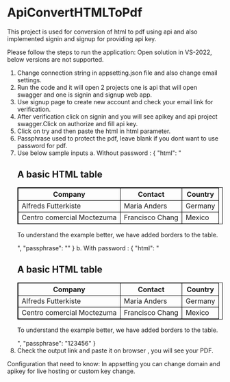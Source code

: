 # ApiConvertHTMLToPdf
This project is used for conversion of html to pdf using api and also implemented signin and signup for providing api key.

Please follow the steps to run the application:
Open solution in VS-2022, below versions are not supported. 
1. Change connection string in appsetting.json file and also change email settings.
2. Run the code and it will open 2 projects one is api that will open swagger and one is signin and signup web app.
3. Use signup page to create new account and check your email link for verification.
2. After verification click on signin and you will see apikey and api project swagger.Click on authorize and fill api key.
3. Click on try and then paste the html in html parameter.
4. Passphrase used to protect the pdf, leave blank if you dont want to use password for pdf.
5. Use below sample inputs 
    a. Without password :
    {
      "html": "<!DOCTYPE html> <html> <style> table, th, td {   border:1px solid black; } </style> <body>  <h2>A basic HTML table</h2>  <table style='width:100%'>   <tr>     <th>Company</th>     <th>Contact</th>     <th>Country</th>   </tr>   <tr>     <td>Alfreds Futterkiste</td>     <td>Maria Anders</td>     <td>Germany</td>   </tr>   <tr>     <td>Centro comercial Moctezuma</td>     <td>Francisco Chang</td>     <td>Mexico</td>   </tr> </table>  <p>To understand the example better, we have added borders to the table.</p>  </body> </html>",
      "passphrase": ""
    }
    b. With password :
      {
          "html": "<!DOCTYPE html> <html> <style> table, th, td {   border:1px solid black; } </style> <body>  <h2>A basic HTML table</h2>  <table style='width:100%'>   <tr>     <th>Company</th>     <th>Contact</th>     <th>Country</th>   </tr>   <tr>     <td>Alfreds Futterkiste</td>     <td>Maria Anders</td>     <td>Germany</td>   </tr>   <tr>     <td>Centro comercial Moctezuma</td>     <td>Francisco Chang</td>     <td>Mexico</td>   </tr> </table>  <p>To understand the example better, we have added borders to the table.</p>  </body> </html>",
          "passphrase": "123456"
      }
6. Check the output link and paste it on browser , you will see your PDF.

Configuration that need to know: 
In appsetting you can change domain and apikey for live hosting or custom key change.


